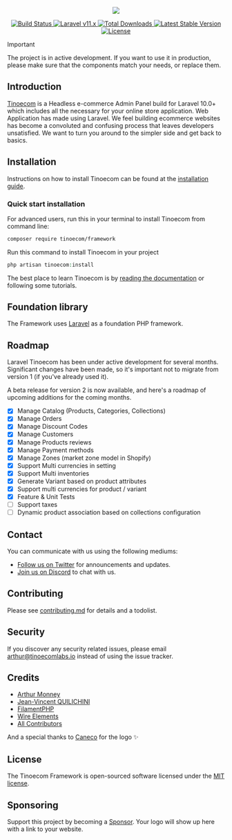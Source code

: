 <p align="center">
    <a href="https://laraveltinoecom.dev" title="Tinoecom Dashboard Screenshoot"><img src="https://github.com/tinoecomlabs/art/blob/main/socialcard.png"></a>
</p>

<p align="center">
    <a href="https://github.com/tinoecomlabs/framework/actions">
        <img src="https://github.com/tinoecomlabs/framework/workflows/tests/badge.svg" alt="Build Status">
    </a>
    <a href="https://laravel.com">
        <img alt="Laravel v11.x" src="https://img.shields.io/badge/Laravel-v11.x-FF2D20">
    </a>
    <a href="https://packagist.org/packages/tinoecom/framework">
        <img src="https://img.shields.io/packagist/dt/tinoecom/framework" alt="Total Downloads">
    </a>
    <a href="https://packagist.org/packages/tinoecom/framework">
        <img src="https://img.shields.io/packagist/v/tinoecom/framework" alt="Latest Stable Version">
    </a>
    <a href="https://packagist.org/packages/tinoecom/framework">
        <img src="https://img.shields.io/packagist/l/tinoecom/framework" alt="License">
    </a>
</p>

> [!IMPORTANT]
> The project is in active development. If you want to use it in production, please make sure that the components match your needs, or replace them.

## Introduction

[Tinoecom](https://laraveltinoecom.dev) is a Headless e-commerce Admin Panel build for Laravel 10.0+ which includes all the necessary for your online store application.
Web Application has made using Laravel. We feel building ecommerce websites has become a convoluted and confusing process that leaves developers unsatisfied.
We want to turn you around to the simpler side and get back to basics.

## Installation

Instructions on how to install Tinoecom can be found at the [installation guide](https://laraveltinoecom.dev/docs).

### Quick start installation

For advanced users, run this in your terminal to install Tinoecom from command line:

```bash
composer require tinoecom/framework
```

Run this command to install Tinoecom in your project

```php
php artisan tinoecom:install
```

The best place to learn Tinoecom is by [reading the documentation](https://laraveltinoecom.dev) or following some tutorials.

## Foundation library

The Framework uses [Laravel](https://laravel.com) as a foundation PHP framework.

## Roadmap

Laravel Tinoecom has been under active development for several months.
Significant changes have been made, so it's important not to migrate from version 1 (if you've already used it).

A beta release for version 2 is now available, and here's a roadmap of upcoming additions for the coming months.

- [x] Manage Catalog (Products, Categories, Collections)
- [x] Manage Orders
- [x] Manage Discount Codes
- [x] Manage Customers
- [x] Manage Products reviews
- [x] Manage Payment methods
- [x] Manage Zones (market zone model in Shopify)
- [x] Support Multi currencies in setting
- [x] Support Multi inventories
- [x] Generate Variant based on product attributes
- [x] Support multi currencies for product / variant
- [x] Feature & Unit Tests
- [ ] Support taxes
- [ ] Dynamic product association based on collections configuration 

## Contact

You can communicate with us using the following mediums:

- [Follow us on Twitter](https://twitter.com/laraveltinoecom) for announcements and updates.
- [Join us on Discord](https://laraveltinoecom.dev/discord) to chat with us.

## Contributing

Please see [contributing.md](CONTRIBUTING.md) for details and a todolist.

## Security

If you discover any security related issues, please email arthur@tinoecomlabs.io instead of using the issue tracker.

## Credits

-   [Arthur Monney](https://github.com/mckenziearts)
-   [Jean-Vincent QUILICHINI](https://github.com/sense)
-   [FilamentPHP](https://filamentphp.com)
-   [Wire Elements](https://wire-elements.dev)
-   [All Contributors](../../contributors)

And a special thanks to [Caneco](https://twitter.com/caneco) for the logo ✨

## License

The Tinoecom Framework is open-sourced software licensed under the [MIT license](https://opensource.org/licenses/MIT).

## Sponsoring

Support this project by becoming a [Sponsor](https://github.com/sponsors/mckenziearts). Your logo will show up here with a link to your website.

